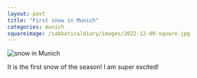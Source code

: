 ```yaml
---
layout: post
title: "First snow in Munich"
categories: munich
squareimage: /sabbaticaldiary/images/2022-12-09-square.jpg
---
```

<img src="/sabbaticaldiary/images/2022-12-09.jpg" alt="snow in Munich" class="center">

It is the first snow of the season! I am super excited!